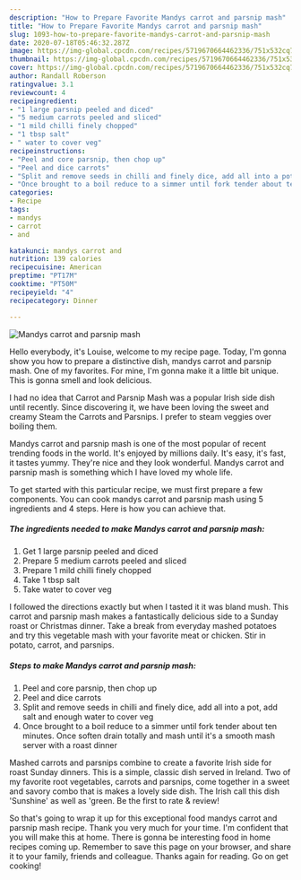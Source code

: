 ```yaml
---
description: "How to Prepare Favorite Mandys carrot and parsnip mash"
title: "How to Prepare Favorite Mandys carrot and parsnip mash"
slug: 1093-how-to-prepare-favorite-mandys-carrot-and-parsnip-mash
date: 2020-07-18T05:46:32.287Z
image: https://img-global.cpcdn.com/recipes/5719670664462336/751x532cq70/mandys-carrot-and-parsnip-mash-recipe-main-photo.jpg
thumbnail: https://img-global.cpcdn.com/recipes/5719670664462336/751x532cq70/mandys-carrot-and-parsnip-mash-recipe-main-photo.jpg
cover: https://img-global.cpcdn.com/recipes/5719670664462336/751x532cq70/mandys-carrot-and-parsnip-mash-recipe-main-photo.jpg
author: Randall Roberson
ratingvalue: 3.1
reviewcount: 4
recipeingredient:
- "1 large parsnip peeled and diced"
- "5 medium carrots peeled and sliced"
- "1 mild chilli finely chopped"
- "1 tbsp salt"
- " water to cover veg"
recipeinstructions:
- "Peel and core parsnip, then chop up"
- "Peel and dice carrots"
- "Split and remove seeds in chilli and finely dice, add all into a pot, add salt and enough water to cover veg"
- "Once brought to a boil reduce to a simmer until fork tender about ten minutes. Once soften drain totally and mash until it&#39;s a smooth mash server with a roast dinner"
categories:
- Recipe
tags:
- mandys
- carrot
- and

katakunci: mandys carrot and 
nutrition: 139 calories
recipecuisine: American
preptime: "PT17M"
cooktime: "PT50M"
recipeyield: "4"
recipecategory: Dinner

---
```



![Mandys carrot and parsnip mash](https://img-global.cpcdn.com/recipes/5719670664462336/751x532cq70/mandys-carrot-and-parsnip-mash-recipe-main-photo.jpg)

Hello everybody, it's Louise, welcome to my recipe page. Today, I'm gonna show you how to prepare a distinctive dish, mandys carrot and parsnip mash. One of my favorites. For mine, I'm gonna make it a little bit unique. This is gonna smell and look delicious.

I had no idea that Carrot and Parsnip Mash was a popular Irish side dish until recently. Since discovering it, we have been loving the sweet and creamy Steam the Carrots and Parsnips. I prefer to steam veggies over boiling them.

Mandys carrot and parsnip mash is one of the most popular of recent trending foods in the world. It's enjoyed by millions daily. It's easy, it's fast, it tastes yummy. They're nice and they look wonderful. Mandys carrot and parsnip mash is something which I have loved my whole life.


To get started with this particular recipe, we must first prepare a few components. You can cook mandys carrot and parsnip mash using 5 ingredients and 4 steps. Here is how you can achieve that.

<!--inarticleads1-->

##### The ingredients needed to make Mandys carrot and parsnip mash:

1. Get 1 large parsnip peeled and diced
1. Prepare 5 medium carrots peeled and sliced
1. Prepare 1 mild chilli finely chopped
1. Take 1 tbsp salt
1. Take  water to cover veg


I followed the directions exactly but when I tasted it it was bland mush. This carrot and parsnip mash makes a fantastically delicious side to a Sunday roast or Christmas dinner. Take a break from everyday mashed potatoes and try this vegetable mash with your favorite meat or chicken. Stir in potato, carrot, and parsnips. 

<!--inarticleads2-->

##### Steps to make Mandys carrot and parsnip mash:

1. Peel and core parsnip, then chop up
1. Peel and dice carrots
1. Split and remove seeds in chilli and finely dice, add all into a pot, add salt and enough water to cover veg
1. Once brought to a boil reduce to a simmer until fork tender about ten minutes. Once soften drain totally and mash until it&#39;s a smooth mash server with a roast dinner


Mashed carrots and parsnips combine to create a favorite Irish side for roast Sunday dinners. This is a simple, classic dish served in Ireland. Two of my favorite root vegetables, carrots and parsnips, come together in a sweet and savory combo that is makes a lovely side dish. The Irish call this dish &#39;Sunshine&#39; as well as &#39;green. Be the first to rate &amp; review! 

So that's going to wrap it up for this exceptional food mandys carrot and parsnip mash recipe. Thank you very much for your time. I'm confident that you will make this at home. There is gonna be interesting food in home recipes coming up. Remember to save this page on your browser, and share it to your family, friends and colleague. Thanks again for reading. Go on get cooking!
